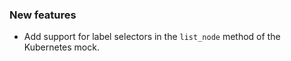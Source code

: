 ### New features

- Add support for label selectors in the `list_node` method of the Kubernetes mock.
